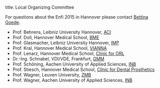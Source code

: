 title: Local Organizing Committee


For questions about the Enfi 2015 in Hannover please contact [Bettina Goede](03_enfi-2015/contact.html).


* Prof. Behrens, Leibniz University Hannover, [ACI](http://www.acb.uni-hannover.de/316.html)
* Prof. Doll, Hannover Medical School, [BME](http://vianna.de/01_workgroups/doll.html)
* Prof. Glasmacher, Leibniz University Hannover, [IMP](http://www.imp.uni-hannover.de/imp.html)
* Prof. Kral, Hannover Medical School, [VIANNA](http://vianna.de/)
* Prof. Lenarz, Hannover Medical School, [Clinic for ORL](https://www.mh-hannover.de/18057.html)
* Dr.-Ing. Schnabel, VDI/VDE, Frankfurt, [GMM](http://www.vde.com/de/fg/GMM/Seiten/GMM-Homepage.aspx)
* Prof. Schöning, Aachen University of Applied Sciences, [INB](http://www.fh-aachen.de/forschung/inb/?no_cache=1)
* Prof. Stiesch, Hannover Medical School, [Clinic for Dental Prosthetics](http://www.mh-hannover.de/index.php?id=270&L=1)
* Prof. Wagner, Leuven University, [ZMB](http://fys.kuleuven.be/zmb)
* Prof. Wagner, Aachen University of Applied Sciences, [INB](http://www.fh-aachen.de/forschung/inb/?no_cache=1)
